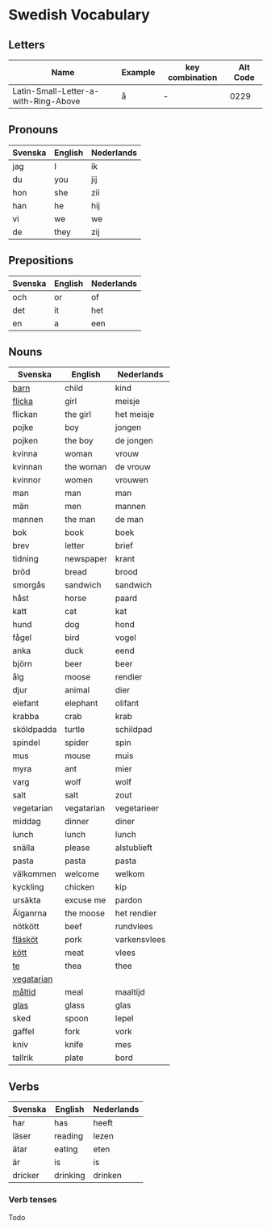 # Swedish Vocabulary

## Letters

| Name | Example | key combination | Alt Code |
| --- | --- | --- | --- |
| Latin-Small-Letter-a-with-Ring-Above | å | - | 0229 |

## Pronouns

| Svenska | English | Nederlands |
| ------- | ------- | ----- |
| jag | I | ik |
| du | you | jij |
| hon | she | zii  |
| han | he | hij |
| vi | we | we |
| de | they | zij |

## Prepositions

| Svenska | English | Nederlands |
| ------- | ------- | ----- |
| och | or | of |
| det | it | het |
| en | a | een |

## Nouns

| Svenska | English | Nederlands |
| ------- | ------- | ----- |
| [barn](https://sv.wiktionary.org/wiki/barn) | child | kind |
| [flicka](https://sv.wiktionary.org/wiki/flicka) | girl | meisje |
| flickan | the girl | het meisje |
| pojke | boy | jongen |
| pojken | the boy | de jongen |
| kvinna | woman | vrouw |
| kvinnan | the woman | de vrouw |
| kvinnor | women | vrouwen |
| man | man | man |
| män | men | mannen |
| mannen | the man | de man |
| bok | book | boek |
| brev | letter | brief |
| tidning | newspaper | krant |
| bröd | bread | brood |
| smorgås | sandwich | sandwich|
| håst | horse | paard |
| katt | cat | kat |
| hund | dog | hond |
| fågel | bird | vogel |
| anka | duck | eend |
| björn | beer | beer |
| ålg | moose | rendier |
| djur | animal | dier |
| elefant | elephant | olifant |
| krabba | crab | krab |
| sköldpadda | turtle | schildpad |
| spindel | spider | spin |
| mus | mouse | muis |
| myra | ant | mier |
| varg | wolf | wolf |
| salt | salt | zout |
| vegetarian | vegatarian | vegetarieer |
| middag | dinner | diner |
| lunch | lunch | lunch |
| snälla | please | alstublieft |
| pasta | pasta | pasta |
| välkommen | welcome | welkom |
| kyckling |chicken | kip |
| ursäkta | excuse me | pardon |
| Älganrna | the moose | het rendier |
| nötkött | beef | rundvlees |
| [fläsköt](https://sv.wiktionary.org/wiki/fl%C3%A4skk%C3%B6tt) | pork | varkensvlees
| [kött](https://sv.wiktionary.org/wiki/k%C3%B6tt) | meat | vlees |
| [te](https://sv.wiktionary.org/wiki/te) | thea | thee |
|[vegatarian](https://sv.wiktionary.org/wiki/vegetarian)|
|[måltid](https://sv.wiktionary.org/wiki/m%C3%A5ltid)| meal | maaltijd |
| [glas](https://sv.wiktionary.org/wiki/Glas) | glass | glas |
| sked | spoon | lepel |
| gaffel | fork | vork |
| kniv | knife | mes |
| tallrik | plate | bord |

## Verbs

| Svenska | English | Nederlands |
| ------- | ------- | ----- |
| har | has | heeft |
| läser | reading | lezen |
| ätar | eating | eten |
| är | is | is |
| dricker | drinking | drinken |

### Verb tenses

Todo


